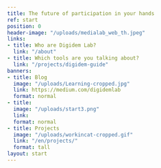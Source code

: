```yaml
---
title: The future of participation in your hands
ref: start
position: 0
header-image: "/uploads/medialab_web_th.jpeg"
links:
- title: Who are Digidem Lab?
  link: "/about"
- title: Which tools are you talking about?
  link: "/projects/digidem-guide"
banners:
- title: Blog
  image: "/uploads/Learning-cropped.jpg"
  link: https://medium.com/digidemlab
  format: normal
- title:
  image: "/uploads/start3.png"
  link:
  format: normal
- title: Projects
  image: "/uploads/workincat-cropped.gif"
  link: "/en/projects/"
  format: tall
layout: start
---
```

